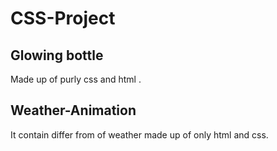 # CSS-Project

## Glowing bottle
 Made up of purly css and html .

## Weather-Animation
It contain differ from of weather made up of only html and css.
